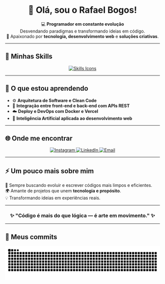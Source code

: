 <h1 align="center">👋 Olá, sou o Rafael Bogos!</h1>

<p align="center">
💻 <strong>Programador em constante evolução</strong><br/>
Desvendando paradigmas e transformando ideias em código.<br/>
🚀 Apaixonado por <strong>tecnologia, desenvolvimento web</strong> e <strong>soluções criativas</strong>.
</p>

---

## 🚀 Minhas Skills  

<p align="center">
  <a href="https://skillicons.dev" target="_blank">
    <img src="https://skillicons.dev/icons?i=html,css,js,ts,react,nextjs,tailwind,nodejs,express,postgres,mongodb,prisma,docker,git,github,vscode,postman,figma,vite,linux,bash,npm,vercel,mysql,vim" alt="Skills Icons" />
  </a>
</p>

---

## 🧠 O que estou aprendendo
- ⚙️ **Arquitetura de Software e Clean Code**
- 🧩 **Integração entre front-end e back-end com APIs REST**
- ☁️ **Deploy e DevOps com Docker e Vercel**
- 🧠 **Inteligência Artificial aplicada ao desenvolvimento web**

---

## 🌐 Onde me encontrar  

<div align="center">
  <a href="https://www.instagram.com/bogosrafael/" target="_blank">
    <img src="https://img.shields.io/badge/-Instagram-%23E4405F?style=for-the-badge&logo=instagram&logoColor=white" alt="Instagram" />
  </a>
  <a href="https://www.linkedin.com/in/rafael-bogos/" target="_blank">
    <img src="https://img.shields.io/badge/-LinkedIn-%230077B5?style=for-the-badge&logo=linkedin&logoColor=white" alt="LinkedIn" />
  </a>
  <a href="mailto:rafaelbogosbr10@gmail.com" target="_blank">
    <img src="https://img.shields.io/badge/-Email-%23EA4335?style=for-the-badge&logo=gmail&logoColor=white" alt="Email" />
  </a>
</div>

---

## ⚡ Um pouco mais sobre mim

🎯 Sempre buscando evoluir e escrever códigos mais limpos e eficientes.  
🌍 Amante de projetos que unem **tecnologia e propósito**.  
💡 Transformando ideias em experiências reais.

---

<h3 align="center">✨ "Código é mais do que lógica — é arte em movimento." ✨</h3>

---

## 🐍 Meus commits

<p align="center">
  <img src="https://raw.githubusercontent.com/rafael-bogos/rafael-bogos/output/github-contribution-grid-snake.svg" alt="Snake animation" />
</p>
